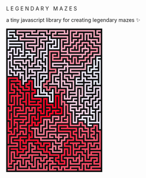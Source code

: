 L E G E N D A R Y &nbsp; M A Z E S

a tiny javascript library for creating legendary mazes :sparkles:

![a legendary maze"](./legendary-maze-0.png)
